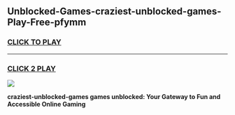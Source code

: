 
## Unblocked-Games-craziest-unblocked-games-Play-Free-pfymm
<h3>
<a href="https://premium76.site?title=craziest-unblocked-games&ref=20M">CLICK TO PLAY</a></h3>
<hr>

<h3>
<a href="https://premium76.site?title=craziest-unblocked-games&ref=20M">CLICK 2 PLAY</a>
  
</h3>

<a href="https://premium76.site?title=craziest-unblocked-games&ref=19M"><img src="https://clearcache.store/games.png"></a>


**craziest-unblocked-games games unblocked: Your Gateway to Fun and Accessible Online Gaming**
